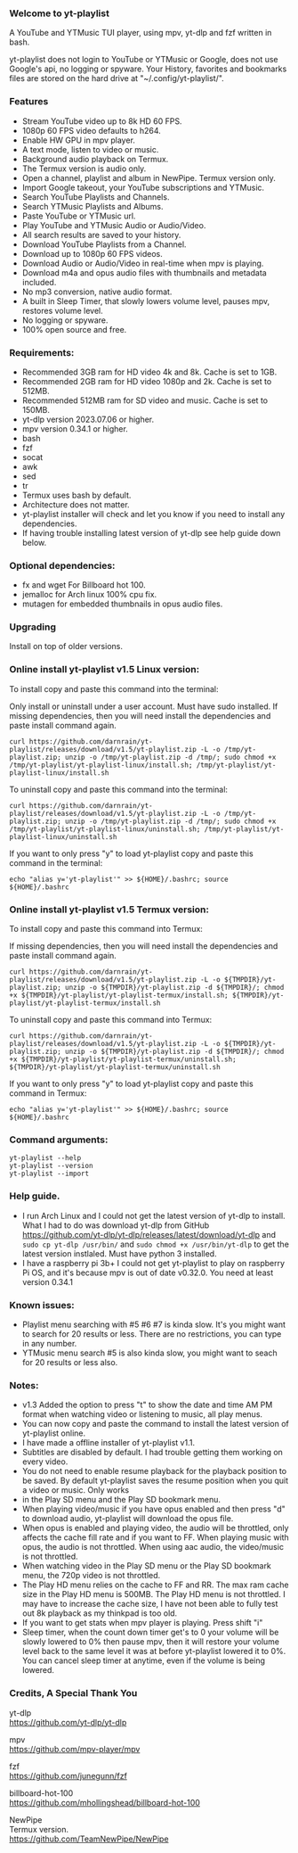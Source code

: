 ### Welcome to yt-playlist

A YouTube and YTMusic TUI player, using mpv, yt-dlp and fzf written in bash.<br>

yt-playlist does not login to YouTube or YTMusic or Google, does not use Google's api, no logging or spyware. Your History, favorites and bookmarks files are stored on the hard drive at "~/.config/yt-playlist/".<br>

### Features

* Stream YouTube video up to 8k HD 60 FPS.
* 1080p 60 FPS video defaults to h264.
* Enable HW GPU in mpv player.
* A text mode, listen to video or music.
* Background audio playback on Termux.
* The Termux version is audio only.
* Open a channel, playlist and album in NewPipe. Termux version only.
* Import Google takeout, your YouTube subscriptions and YTMusic.
* Search YouTube Playlists and Channels.
* Search YTMusic Playlists and Albums.
* Paste YouTube or YTMusic url.
* Play YouTube and YTMusic Audio or Audio/Video.
* All search results are saved to your history.
* Download YouTube Playlists from a Channel.
* Download up to 1080p 60 FPS videos.
* Download Audio or Audio/Video in real-time when mpv is playing.
* Download m4a and opus audio files with thumbnails and metadata included.
* No mp3 conversion, native audio format.
* A built in Sleep Timer, that slowly lowers volume level, pauses mpv, restores volume level.
* No logging or spyware.
* 100% open source and free.

### Requirements:

* Recommended 3GB ram for HD video 4k and 8k. Cache is set to 1GB.
* Recommended 2GB ram for HD video 1080p and 2k. Cache is set to 512MB.
* Recommended 512MB ram for SD video and music. Cache is set to 150MB.
* yt-dlp version 2023.07.06 or higher.
* mpv version 0.34.1 or higher.
* bash
* fzf
* socat
* awk
* sed
* tr
* Termux uses bash by default.
* Architecture does not matter.
* yt-playlist installer will check and let you know if you need to install any dependencies.
* If having trouble installing latest version of yt-dlp see help guide down below.

### Optional dependencies:

* fx and wget For Billboard hot 100.
* jemalloc for Arch linux 100% cpu fix.
* mutagen for embedded thumbnails in opus audio files.

### Upgrading

Install on top of older versions.<br>

### Online install yt-playlist v1.5 Linux version:

To install copy and paste this command into the terminal:<br>

Only install or uninstall under a user account. Must have sudo installed. If missing dependencies, then you will need install the dependencies and paste install command again.<br>

`curl https://github.com/darnrain/yt-playlist/releases/download/v1.5/yt-playlist.zip -L -o /tmp/yt-playlist.zip; unzip -o /tmp/yt-playlist.zip -d /tmp/; sudo chmod +x /tmp/yt-playlist/yt-playlist-linux/install.sh; /tmp/yt-playlist/yt-playlist-linux/install.sh`<br>

To uninstall copy and paste this command into the terminal:<br>

`curl https://github.com/darnrain/yt-playlist/releases/download/v1.5/yt-playlist.zip -L -o /tmp/yt-playlist.zip; unzip -o /tmp/yt-playlist.zip -d /tmp/; sudo chmod +x /tmp/yt-playlist/yt-playlist-linux/uninstall.sh; /tmp/yt-playlist/yt-playlist-linux/uninstall.sh`<br>

If you want to only press "y" to load yt-playlist copy and paste this command in the terminal:<br>

`echo "alias y='yt-playlist'" >> ${HOME}/.bashrc; source ${HOME}/.bashrc`<br>

### Online install yt-playlist v1.5 Termux version:

To install copy and paste this command into Termux:<br>

If missing dependencies, then you will need install the dependencies and paste install command again.<br>

`curl https://github.com/darnrain/yt-playlist/releases/download/v1.5/yt-playlist.zip -L -o ${TMPDIR}/yt-playlist.zip; unzip -o ${TMPDIR}/yt-playlist.zip -d ${TMPDIR}/; chmod +x ${TMPDIR}/yt-playlist/yt-playlist-termux/install.sh; ${TMPDIR}/yt-playlist/yt-playlist-termux/install.sh`<br>

To uninstall copy and paste this command into Termux:<br>

`curl https://github.com/darnrain/yt-playlist/releases/download/v1.5/yt-playlist.zip -L -o ${TMPDIR}/yt-playlist.zip; unzip -o ${TMPDIR}/yt-playlist.zip -d ${TMPDIR}/; chmod +x ${TMPDIR}/yt-playlist/yt-playlist-termux/uninstall.sh; ${TMPDIR}/yt-playlist/yt-playlist-termux/uninstall.sh`<br>

If you want to only press "y" to load yt-playlist copy and paste this command in Termux:<br>

`echo "alias y='yt-playlist'" >> ${HOME}/.bashrc; source ${HOME}/.bashrc`<br>

### Command arguments:

`yt-playlist --help`<br>
`yt-playlist --version`<br>
`yt-playlist --import`<br>

### Help guide.

* I run Arch Linux and I could not get the latest version of yt-dlp to install. What I had to do was download yt-dlp from GitHub https://github.com/yt-dlp/yt-dlp/releases/latest/download/yt-dlp and `sudo cp yt-dlp /usr/bin/` and `sudo chmod +x /usr/bin/yt-dlp` to get the latest version instlaled. Must have python 3 installed.
* I have a raspberry pi 3b+ I could not get yt-playlist to play on raspberry Pi OS, and it's because mpv is out of date v0.32.0. You need at least version 0.34.1

### Known issues:
* Playlist menu searching with #5 #6 #7 is kinda slow. It's you might want to search for 20 results or less. There are no restrictions, you can type in any number.
* YTMusic menu search #5 is also kinda slow, you might want to seach for 20 results or less also.

### Notes:
* v1.3 Added the option to press "t" to show the date and time AM PM format when watching video or listening to music, all play menus.
* You can now copy and paste the command to install the latest version of yt-playlist online.
* I have made a offline installer of yt-playlist v1.1.
* Subtitles are disabled by default. I had trouble getting them working on every video.
* You do not need to enable resume playback for the playback position to be saved. By default yt-playlist saves the resume position when you quit a video or music. Only works 
* in the Play SD menu and the Play SD bookmark menu.
* When playing video/music if you have opus enabled and then press "d" to download audio, yt-playlist will download the opus file.
* When opus is enabled and playing video, the audio will be throttled, only affects the cache fill rate and if you want to FF. When playing music with opus, the audio is not throttled. When using aac audio, the video/music is not throttled.
* When watching video in the Play SD menu or the Play SD bookmark menu, the 720p video is not throttled.
* The Play HD menu relies on the cache to FF and RR. The max ram cache size in the Play HD menu is 500MB. The Play HD menu is not throttled. I may have to increase the cache size, I have not been able to fully test out 8k playback as my thinkpad is too old.
* If you want to get stats when mpv player is playing. Press shift "i"
* Sleep timer, when the count down timer get's to 0 your volume will be slowly lowered to 0% then pause mpv, then it will restore your volume level back to the same level it was at before yt-playlist lowered it to 0%. You can cancel sleep timer at anytime, even if the volume is being lowered.


### Credits, A Special Thank You

yt-dlp<br>
https://github.com/yt-dlp/yt-dlp

mpv<br>
https://github.com/mpv-player/mpv

fzf<br>
https://github.com/junegunn/fzf

billboard-hot-100<br>
https://github.com/mhollingshead/billboard-hot-100

NewPipe<br>
Termux version.<br>
https://github.com/TeamNewPipe/NewPipe

